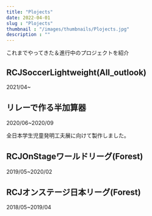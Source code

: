 ```yaml
---
title: "Plojects"
date: 2022-04-01
slug : "Plojects"
thumbnail : "/images/thumbnails/Plojects.jpg"
description : ""
---
```


これまでやってきた＆進行中のプロジェクトを紹介

## RCJSoccerLightweight(All_outlook)
2021/04~

## リレーで作る半加算器
2020/06~2020/09

全日本学生児童発明工夫展に向けて製作しました。

## RCJOnStageワールドリーグ(Forest)
2019/05~2020/02

## RCJオンステージ日本リーグ(Forest)
2018/05~2019/04



